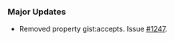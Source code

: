 ### Major Updates

- Removed property gist:accepts. Issue [#1247](https://github.com/semanticarts/gist/issues/1247).
